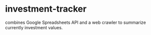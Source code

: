 # investment-tracker
combines Google Spreadsheets API and a web crawler to summarize currently investment values.
